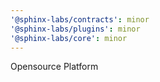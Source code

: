 ```yaml
---
'@sphinx-labs/contracts': minor
'@sphinx-labs/plugins': minor
'@sphinx-labs/core': minor
---
```


Opensource Platform
